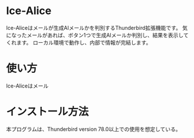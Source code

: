 # Ice-Alice
Ice-Aliceはメールが生成AIメールかを判別するThunderbird拡張機能です。
気になったメールがあれば、ボタン1つで生成AIメールか判別し、結果を表示してくれます。
ローカル環境で動作し、内部で情報が完結します。

# 使い方
Ice-Aliceはメール

# インストール方法
本プログラムは、Thunderbird version 78.0以上での使用を想定している。

